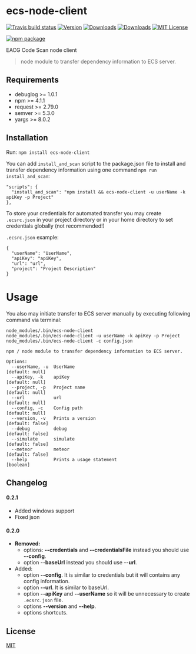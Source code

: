 # ecs-node-client

[![Travis build status](https://travis-ci.org/eacg-gmbh/ecs-node-client.svg?branch=master)](https://travis-ci.org/eacg-gmbh/ecs-node-client)
[![Version](https://img.shields.io/npm/v/ecs-node-client.svg)](http://npm.im/ecs-node-client)
[![Downloads](https://img.shields.io/npm/dm/ecs-node-client.svg)](http://npm-stat.com/charts.html?package=ecs-node-client)
[![Downloads](https://img.shields.io/npm/dt/ecs-node-client.svg)](http://npm-stat.com/charts.html?package=ecs-node-client)
[![MIT License](https://img.shields.io/npm/l/check-dependencies.svg?style=flat-square)](http://opensource.org/licenses/MIT)

[![npm package](https://nodei.co/npm/ecs-node-client.png?downloads=true&downloadRank=true&stars=true)](https://nodei.co/npm/ecs-node-client/)

EACG Code Scan node client

> node module to transfer dependency information to ECS server.

## Requirements

* debuglog >= 1.0.1
* npm >= 4.1.1
* request >= 2.79.0
* semver >= 5.3.0
* yargs >= 8.0.2

## Installation
Run: `npm install ecs-node-client`

You can add `install_and_scan` script to the package.json file to install and transfer dependency information using one command `npm run install_and_scan`:

```
"scripts": {
  "install_and_scan": "npm install && ecs-node-client -u userName -k apiKey -p Project"
},
```

To store your credentials for automated transfer you may create `.ecsrc.json` in your project directory or in your home directory to set credentials globally (not recommended!)

`.ecsrc.json` example:

```
{
  "userName": "UserName",
  "apiKey": "apiKey",
  "url": "url",
  "project": "Project Description"
}

```

Usage
=====

You also may initiate transfer to ECS server manually by executing following command via terminal:

```
node_modules/.bin/ecs-node-client
node_modules/.bin/ecs-node-client -u userName -k apiKey -p Project
node_modules/.bin/ecs-node-client -c config.json
```
```
npm / node module to transfer dependency information to ECS server.

Options:
  --userName, -u  UserName                                       [default: null]
  --apiKey, -k    apiKey                                         [default: null]
  --project, -p   Project name                                   [default: null]
  --url           url                                            [default: null]
  --config, -c    Config path                                    [default: null]
  --version, -v   Prints a version                              [default: false]
  --debug         debug                                         [default: false]
  --simulate      simulate                                      [default: false]
  --meteor        meteor                                        [default: false]
  --help          Prints a usage statement                             [boolean]
```

## Changelog

#### 0.2.1
- Added windows support
- Fixed json 

#### 0.2.0
- **Removed:**
    - options: **--credentials** and **--credentialsFile** instead you should use **--config**.
    - option **--baseUrl** instead you should use **--url**.
- Added:
    - option **--config**. It is similar to credentials but it will contains any config information.
    - option **--url**. It is similar to baseUrl.
    - option **--apiKey** and **--userName** so it will be unnecessary to create `.ecsrc.json` file.
    - options **--version** and **--help**.
    - options shortcuts.

## License
[MIT](https://github.com/eacg-gmbh/ecs-node-client/blob/master/LICENSE)
